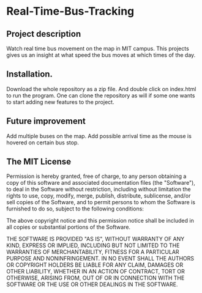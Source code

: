 # Real-Time-Bus-Tracking

<h2>Project description</h2>

Watch real time bus movement on the map in MIT campus. This projects gives us an insight at what speed the bus moves at which times of the day.

<h2>Installation.</h2>

Download the whole repository as a zip file. And double click on index.html to run the program. One can clone the repository as will if some one wants to start adding new features to the project.  

<h2>Future improvement</h2>

Add multiple buses on the map. Add possible arrival time as the mouse is hovered on certain bus stop. 





















<h2>The MIT License</h2>

Permission is hereby granted, free of charge, to any person obtaining a copy of this software and associated documentation files (the "Software"), to deal in the Software without restriction, including without limitation the rights to use, copy, modify, merge, publish, distribute, sublicense, and/or sell copies of the Software, and to permit persons to whom the Software is furnished to do so, subject to the following conditions:

The above copyright notice and this permission notice shall be included in all copies or substantial portions of the Software.

THE SOFTWARE IS PROVIDED "AS IS", WITHOUT WARRANTY OF ANY KIND, EXPRESS OR IMPLIED, INCLUDING BUT NOT LIMITED TO THE WARRANTIES OF MERCHANTABILITY, FITNESS FOR A PARTICULAR PURPOSE AND NONINFRINGEMENT. IN NO EVENT SHALL THE AUTHORS OR COPYRIGHT HOLDERS BE LIABLE FOR ANY CLAIM, DAMAGES OR OTHER LIABILITY, WHETHER IN AN ACTION OF CONTRACT, TORT OR OTHERWISE, ARISING FROM, OUT OF OR IN CONNECTION WITH THE SOFTWARE OR THE USE OR OTHER DEALINGS IN THE SOFTWARE.
